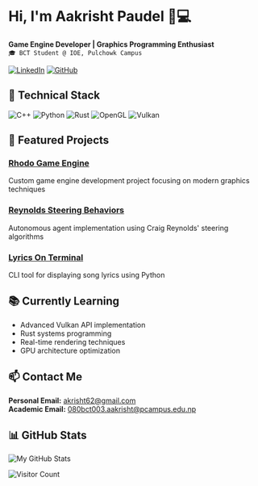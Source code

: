 # Hi, I'm Aakrisht Paudel 👨💻
**Game Engine Developer | Graphics Programming Enthusiast**  
`🎓 BCT Student @ IOE, Pulchowk Campus`

[![LinkedIn](https://img.shields.io/badge/LinkedIn-0A66C2?style=for-the-badge&logo=linkedin&logoColor=white)](https://www.linkedin.com/in/aakrisht-sharma-paudel/)
[![GitHub](https://img.shields.io/badge/GitHub-181717?style=for-the-badge&logo=github&logoColor=white)](https://github.com/AakrishtSP)

## 🔧 Technical Stack
![C++](https://img.shields.io/badge/-C++-00599C?logo=c%2B%2B&logoColor=white)
![Python](https://img.shields.io/badge/-Python-3776AB?logo=python&logoColor=white)
![Rust](https://img.shields.io/badge/-Rust-000000?logo=rust&logoColor=white)
![OpenGL](https://img.shields.io/badge/-OpenGL-5586A4?logo=opengl&logoColor=white)
![Vulkan](https://img.shields.io/badge/-Vulkan-AC162C?logo=vulkan&logoColor=white)

## 🚀 Featured Projects

### [Rhodo Game Engine](https://github.com/AakrishtSP/Rhodo.git)  
Custom game engine development project focusing on modern graphics techniques

### [Reynolds Steering Behaviors](https://github.com/AakrishtSP/Reynolds-Steering-Behaviours.git)  
Autonomous agent implementation using Craig Reynolds' steering algorithms

### [Lyrics On Terminal](https://github.com/AakrishtSP/Lyrics-On-Terminal.git)  
CLI tool for displaying song lyrics using Python

## 📚 Currently Learning
- Advanced Vulkan API implementation
- Rust systems programming
- Real-time rendering techniques
- GPU architecture optimization

## 📫 Contact Me
**Personal Email:** [akrisht62@gmail.com](mailto:akrisht62@gmail.com)  
**Academic Email:** [080bct003.aakrisht@pcampus.edu.np](mailto:080bct003.aakrisht@pcampus.edu.np)

## 📊 GitHub Stats
![My GitHub Stats](https://github-readme-stats.vercel.app/api?username=AakrishtSP&show_icons=true&theme=radical)

![Visitor Count](https://visitor-badge.laobi.icu/badge?page_id=AakrishtSP.AakrishtSP)
